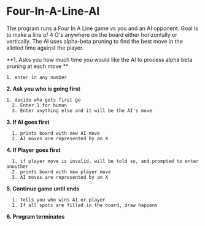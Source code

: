 # Four-In-A-Line-AI

The program runs a Four In A Line game vs you and an AI opponent. Goal is to make a line of 4 O's anywhere on the board either horizontally or vertically. The AI uses alpha-beta pruning to find the best move in the alloted time against the player.

**1. Asks you how much time you would like the AI to process alpha beta pruning at each move **

    1. enter in any number

**2. Ask you who is going first**

    1. decide who gets first go
	  2. Enter 1 for human
	  3. Enter anything else and it will be the AI's move 

**3. If AI goes first**

	  1. prints board with new AI move
	  2. AI moves are represented by an X

**4. If Player goes first**

	  1. if player move is invalid, will be told so, and prompted to enter anouther
	  2. prints board with new player move
	  3. AI moves are represented by an X

**5. Continue game until ends**

	  1. Tells you who wins AI or player 
	  2. If all spots are filled in the board, draw happens

**6. Program terminates**
